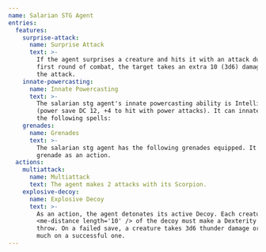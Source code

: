 ```yaml
---
name: Salarian STG Agent
entries:
  features:
    surprise-attack:
      name: Surprise Attack
      text: >-
        If the agent surprises a creature and hits it with an attack during the
        first round of combat, the target takes an extra 10 (3d6) damage from
        the attack.
    innate-powercasting:
      name: Innate Powercasting
      text: >-
        The salarian stg agent's innate powercasting ability is Intelligence
        (power save DC 12, +4 to hit with power attacks). It can innately cast
        the following spells:
    grenades:
      name: Grenades
      text: >-
        The salarian stg agent has the following grenades equipped. It can use a
        grenade as an action.
  actions:
    multiattack:
      name: Multiattack
      text: The agent makes 2 attacks with its Scorpion.
    explosive-decoy:
      name: Explosive Decoy
      text: >-
        As an action, the agent detonates its active Decoy. Each creature within
        <me-distance length='10' /> of the decoy must make a Dexterity saving
        throw. On a failed save, a creature takes 3d6 thunder damage or half as
        much on a successful one.
---
```

